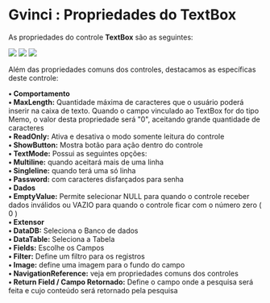 # Gvinci : Propriedades do TextBox

As propriedades do controle **TextBox** são as seguintes:

![](http://www.gvinci.com.br/manual/textbox_1.zoom80.png)   ![](http://www.gvinci.com.br/manual/textbox_2.zoom80.png)   ![](http://www.gvinci.com.br/manual/textbox_3.zoom80.png)

Além das propriedades comuns dos controles,  destacamos as específicas deste controle:

**• Comportamento**  
           **• MaxLength:** Quantidade máxima de caracteres que o usuário poderá inserir na caixa de texto. Quando o campo vinculado ao TextBox for do tipo Memo, o valor desta propriedade será              "0", aceitando grande quantidade de caracteres  
           **• ReadOnly:** Ativa e desativa o modo somente leitura do controle  
           **• ShowButton:** Mostra botão para ação dentro do controle  
           **• TextMode:** Possui as seguintes opções:  
           **• Multiline:** quando aceitará mais de uma linha  
           **• Singleline:** quando terá uma só linha  
           **• Password:** com caracteres disfarçados para senha  
**• Dados**  
           **• EmptyValue:** Permite selecionar NULL para quando o controle receber dados inválidos ou VAZIO para quando o controle ficar com o número zero \( 0 \)  
**• Extensor**  
           **• DataDB:** Seleciona o Banco de dados  
           **• DataTable:** Seleciona a Tabela  
           **• Fields:** Escolhe os Campos  
           **• Filter:** Define um filtro para os registros  
           **• Image:** define uma imagem para o fundo do campo  
           **• NavigationReference:** veja em propriedades comuns dos controles  
           **• Return Field / Campo Retornado:** Define o campo onde a pesquisa será feita e cujo conteúdo será retornado pela pesquisa

